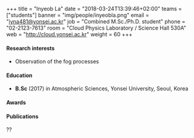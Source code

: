 +++
title = "Inyeob La"
date = "2018-03-24T13:39:46+02:00"
teams = ["students"]
banner = "img/people/inyeobla.png"
email = "iyna481@yonsei.ac.kr"
job = "Combined M.Sc./Ph.D. student"
phone = "02-2123-7613"
room = "Cloud Physics Laboratory / Science Hall 530A"
web = "http://cloud.yonsei.ac.kr"
weight = 60
+++

#### Research interests
+ Observation of the fog processes

#### Education
 + **B.Sc** (2017) in Atmospheric Sciences, Yonsei University, Seoul, Korea

#### Awards

#### Publications
??
